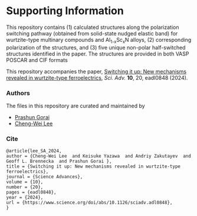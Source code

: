 # Supporting Information

This repository contains (1) calculated structures along the polarization switching pathway (obtained from solid-state nudged elastic band) for wurtzite-type multinary compounds and Al<sub>1-x</sub>Sc<sub>x</sub>N alloys, (2) corresponding polarization of the structures, and (3) five unique non-polar half-switched structures identified in the paper.  The structures are provided in both VASP POSCAR and CIF formats

This repository accompanies the paper, [Switching it up: New mechanisms revealed in wurtzite-type ferroelectrics](https://www.science.org/doi/abs/10.1126/sciadv.adl0848), *Sci. Adv.* **10**, 20, eadl0848 (2024).


### Authors
The files in this repository are curated and maintained by


* [Prashun Gorai](mailto:pgorai[at]mines[dot]edu)
* [Cheng-Wei Lee](mailto:clee2[at]mines[dot]edu)


### Cite

```
@article{lee_SA_2024,
author = {Cheng-Wei Lee  and Keisuke Yazawa  and Andriy Zakutayev  and Geoff L. Brennecka  and Prashun Gorai },
title = {Switching it up: New mechanisms revealed in wurtzite-type ferroelectrics},
journal = {Science Advances},
volume = {10},
number = {20},
pages = {eadl0848},
year = {2024},
url = {https://www.science.org/doi/abs/10.1126/sciadv.adl0848},
}
```

